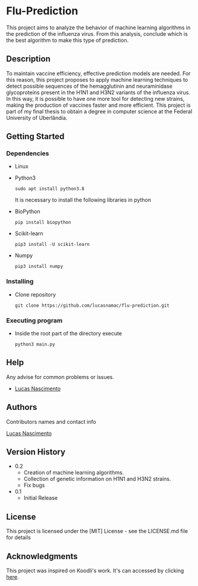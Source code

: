 

# Flu-Prediction

This project aims to analyze the behavior of machine learning algorithms in the prediction of the influenza virus. From this analysis, conclude which is the best algorithm to make this type of prediction.

## Description

To maintain vaccine efficiency, effective prediction models are needed. For this reason, this project proposes to apply machine learning techniques to detect possible sequences of the hemagglutinin and neuraminidase glycoproteins present in the H1N1 and H3N2 variants of the influenza virus. In this way, it is possible to have one more tool for detecting new strains, making the production of vaccines faster and more efficient. This project is part of my final thesis to obtain a degree in computer science at the Federal University of Uberlândia.

## Getting Started

### Dependencies

* Linux

* Python3

  ```shell
  sudo apt install python3.8
  ```

  It is necessary to install the following libraries in python

* BioPython

  ```shell
  pip install biopython
  ```

* Scikit-learn

  ```
  pip3 install -U scikit-learn
  ```

* Numpy

  ```shell
  pip3 install numpy
  ```

  

### Installing

* Clone repository

  ```shell
  git clone https://github.com/lucasnamac/flu-prediction.git
  ```



### Executing program

* Inside the root part of the directory execute

  ```shell
  python3 main.py
  ```

## Help

Any advise for common problems or issues.

* [Lucas Nascimento](https://www.linkedin.com/in/lucasnmacedo/)

## Authors

Contributors names and contact info

[Lucas Nascimento](https://www.linkedin.com/in/lucasnmacedo/)

## Version History

* 0.2
  * Creation of machine learning algorithms.
  * Collection of genetic information on H1N1 and H3N2 strains.
  * Fix bugs
* 0.1
  * Initial Release

## License

This project is licensed under the [MIT] License - see the LICENSE.md file for details

## Acknowledgments

This project was inspired on Koodli's work. It's can accessed by clicking [here](https://github.com/RK900/Flu-Prediction.git).